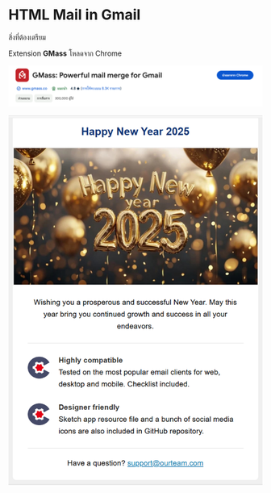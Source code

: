 # HTML Mail in Gmail

สิ่งที่ต้องเตรียม 

Extension **GMass** โหลดจาก Chrome

![GMass](/GMass.png "GMass")

![imgMail](/imgMail.png "imgMail")

